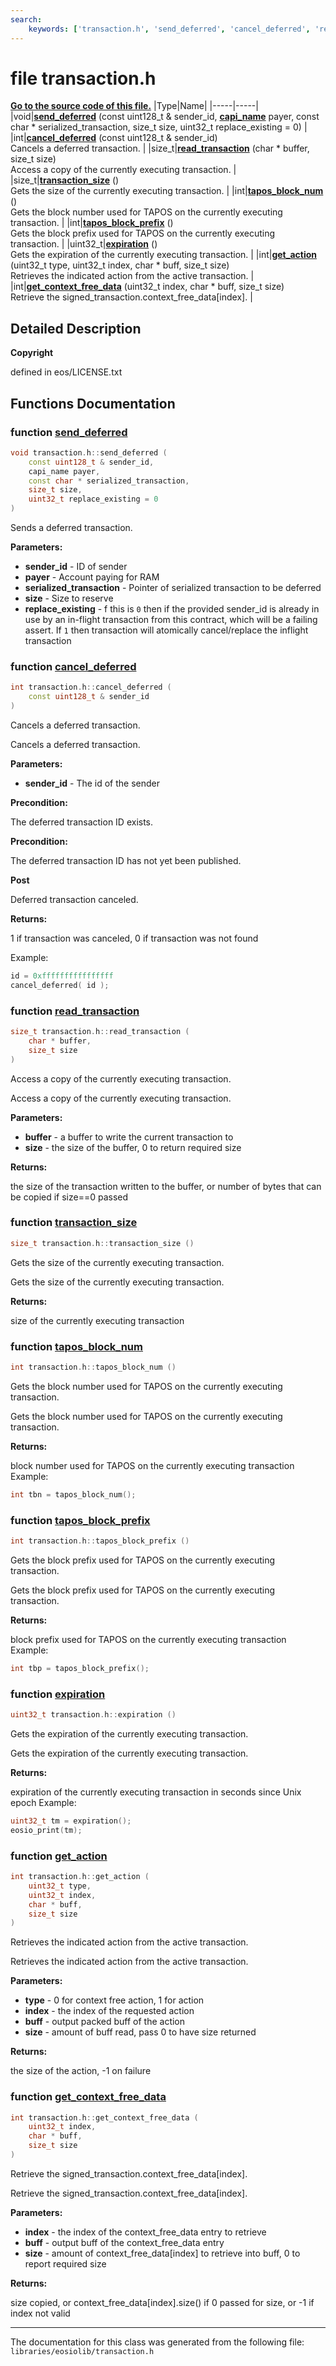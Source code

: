 ```yaml
---
search:
    keywords: ['transaction.h', 'send_deferred', 'cancel_deferred', 'read_transaction', 'transaction_size', 'tapos_block_num', 'tapos_block_prefix', 'expiration', 'get_action', 'get_context_free_data']
---
```


# file transaction.h

**[Go to the source code of this file.](transaction_8h_source.md)**
|Type|Name|
|-----|-----|
|void|[**send\_deferred**](group__transaction__c_ga07e6ca6c01d86389ee6a09bbc79d5771.md#ga07e6ca6c01d86389ee6a09bbc79d5771) (const uint128\_t & sender\_id, **[capi\_name](group__types_gad9871b90d15df8db5c660c78569f029f.md#gad9871b90d15df8db5c660c78569f029f)** payer, const char \* serialized\_transaction, size\_t size, uint32\_t replace\_existing = 0) |
|int|[**cancel\_deferred**](group__transaction__c_ga03df5ed306c904081f03601350a81b67.md#ga03df5ed306c904081f03601350a81b67) (const uint128\_t & sender\_id) <br>Cancels a deferred transaction. |
|size\_t|[**read\_transaction**](group__transaction__c_ga73fa4253ae0aec55399c26b740223bc6.md#ga73fa4253ae0aec55399c26b740223bc6) (char \* buffer, size\_t size) <br>Access a copy of the currently executing transaction. |
|size\_t|[**transaction\_size**](group__transaction__c_gadfcd2e00f00461eac891ee8433508609.md#gadfcd2e00f00461eac891ee8433508609) () <br>Gets the size of the currently executing transaction. |
|int|[**tapos\_block\_num**](group__transaction__c_gac0b858a766ca73c6415bdb799d6ef45a.md#gac0b858a766ca73c6415bdb799d6ef45a) () <br>Gets the block number used for TAPOS on the currently executing transaction. |
|int|[**tapos\_block\_prefix**](group__transaction__c_gaef5458ccfe8ca5d6b273e35d04c56371.md#gaef5458ccfe8ca5d6b273e35d04c56371) () <br>Gets the block prefix used for TAPOS on the currently executing transaction. |
|uint32\_t|[**expiration**](group__transaction__c_ga3843de6e5838982eb47c3806cfd0739a.md#ga3843de6e5838982eb47c3806cfd0739a) () <br>Gets the expiration of the currently executing transaction. |
|int|[**get\_action**](group__transaction__c_gaf1fe78f3caf24010302e5cac1edad61d.md#gaf1fe78f3caf24010302e5cac1edad61d) (uint32\_t type, uint32\_t index, char \* buff, size\_t size) <br>Retrieves the indicated action from the active transaction. |
|int|[**get\_context\_free\_data**](group__transaction__c_gad0f4f1bd76077b3ee4289aadfb84c2b2.md#gad0f4f1bd76077b3ee4289aadfb84c2b2) (uint32\_t index, char \* buff, size\_t size) <br>Retrieve the signed\_transaction.context\_free\_data[index]. |


## Detailed Description



**Copyright**

defined in eos/LICENSE.txt 



## Functions Documentation

### function <a id="ga07e6ca6c01d86389ee6a09bbc79d5771" href="#ga07e6ca6c01d86389ee6a09bbc79d5771">send\_deferred</a>

```cpp
void transaction.h::send_deferred (
    const uint128_t & sender_id,
    capi_name payer,
    const char * serialized_transaction,
    size_t size,
    uint32_t replace_existing = 0
)
```


Sends a deferred transaction.


**Parameters:**


* **sender\_id** - ID of sender 
* **payer** - Account paying for RAM 
* **serialized\_transaction** - Pointer of serialized transaction to be deferred 
* **size** - Size to reserve 
* **replace\_existing** - f this is `0` then if the provided sender\_id is already in use by an in-flight transaction from this contract, which will be a failing assert. If `1` then transaction will atomically cancel/replace the inflight transaction 



### function <a id="ga03df5ed306c904081f03601350a81b67" href="#ga03df5ed306c904081f03601350a81b67">cancel\_deferred</a>

```cpp
int transaction.h::cancel_deferred (
    const uint128_t & sender_id
)
```

Cancels a deferred transaction. 

Cancels a deferred transaction.


**Parameters:**


* **sender\_id** - The id of the sender



**Precondition:**

The deferred transaction ID exists. 




**Precondition:**

The deferred transaction ID has not yet been published. 




**Post**

Deferred transaction canceled.




**Returns:**

1 if transaction was canceled, 0 if transaction was not found


Example:

```cpp
id = 0xffffffffffffffff
cancel_deferred( id );
```

 

### function <a id="ga73fa4253ae0aec55399c26b740223bc6" href="#ga73fa4253ae0aec55399c26b740223bc6">read\_transaction</a>

```cpp
size_t transaction.h::read_transaction (
    char * buffer,
    size_t size
)
```

Access a copy of the currently executing transaction. 

Access a copy of the currently executing transaction.


**Parameters:**


* **buffer** - a buffer to write the current transaction to 
* **size** - the size of the buffer, 0 to return required size 



**Returns:**

the size of the transaction written to the buffer, or number of bytes that can be copied if size==0 passed 




### function <a id="gadfcd2e00f00461eac891ee8433508609" href="#gadfcd2e00f00461eac891ee8433508609">transaction\_size</a>

```cpp
size_t transaction.h::transaction_size ()
```

Gets the size of the currently executing transaction. 

Gets the size of the currently executing transaction.


**Returns:**

size of the currently executing transaction 




### function <a id="gac0b858a766ca73c6415bdb799d6ef45a" href="#gac0b858a766ca73c6415bdb799d6ef45a">tapos\_block\_num</a>

```cpp
int transaction.h::tapos_block_num ()
```

Gets the block number used for TAPOS on the currently executing transaction. 

Gets the block number used for TAPOS on the currently executing transaction.


**Returns:**

block number used for TAPOS on the currently executing transaction Example: 
```cpp
int tbn = tapos_block_num();
```

 




### function <a id="gaef5458ccfe8ca5d6b273e35d04c56371" href="#gaef5458ccfe8ca5d6b273e35d04c56371">tapos\_block\_prefix</a>

```cpp
int transaction.h::tapos_block_prefix ()
```

Gets the block prefix used for TAPOS on the currently executing transaction. 

Gets the block prefix used for TAPOS on the currently executing transaction.


**Returns:**

block prefix used for TAPOS on the currently executing transaction Example: 
```cpp
int tbp = tapos_block_prefix();
```

 




### function <a id="ga3843de6e5838982eb47c3806cfd0739a" href="#ga3843de6e5838982eb47c3806cfd0739a">expiration</a>

```cpp
uint32_t transaction.h::expiration ()
```

Gets the expiration of the currently executing transaction. 

Gets the expiration of the currently executing transaction.


**Returns:**

expiration of the currently executing transaction in seconds since Unix epoch Example: 
```cpp
uint32_t tm = expiration();
eosio_print(tm);
```

 




### function <a id="gaf1fe78f3caf24010302e5cac1edad61d" href="#gaf1fe78f3caf24010302e5cac1edad61d">get\_action</a>

```cpp
int transaction.h::get_action (
    uint32_t type,
    uint32_t index,
    char * buff,
    size_t size
)
```

Retrieves the indicated action from the active transaction. 

Retrieves the indicated action from the active transaction.


**Parameters:**


* **type** - 0 for context free action, 1 for action 
* **index** - the index of the requested action 
* **buff** - output packed buff of the action 
* **size** - amount of buff read, pass 0 to have size returned 



**Returns:**

the size of the action, -1 on failure 




### function <a id="gad0f4f1bd76077b3ee4289aadfb84c2b2" href="#gad0f4f1bd76077b3ee4289aadfb84c2b2">get\_context\_free\_data</a>

```cpp
int transaction.h::get_context_free_data (
    uint32_t index,
    char * buff,
    size_t size
)
```

Retrieve the signed\_transaction.context\_free\_data[index]. 

Retrieve the signed\_transaction.context\_free\_data[index].


**Parameters:**


* **index** - the index of the context\_free\_data entry to retrieve 
* **buff** - output buff of the context\_free\_data entry 
* **size** - amount of context\_free\_data[index] to retrieve into buff, 0 to report required size 



**Returns:**

size copied, or context\_free\_data[index].size() if 0 passed for size, or -1 if index not valid 






----------------------------------------
The documentation for this class was generated from the following file: `libraries/eosiolib/transaction.h`
